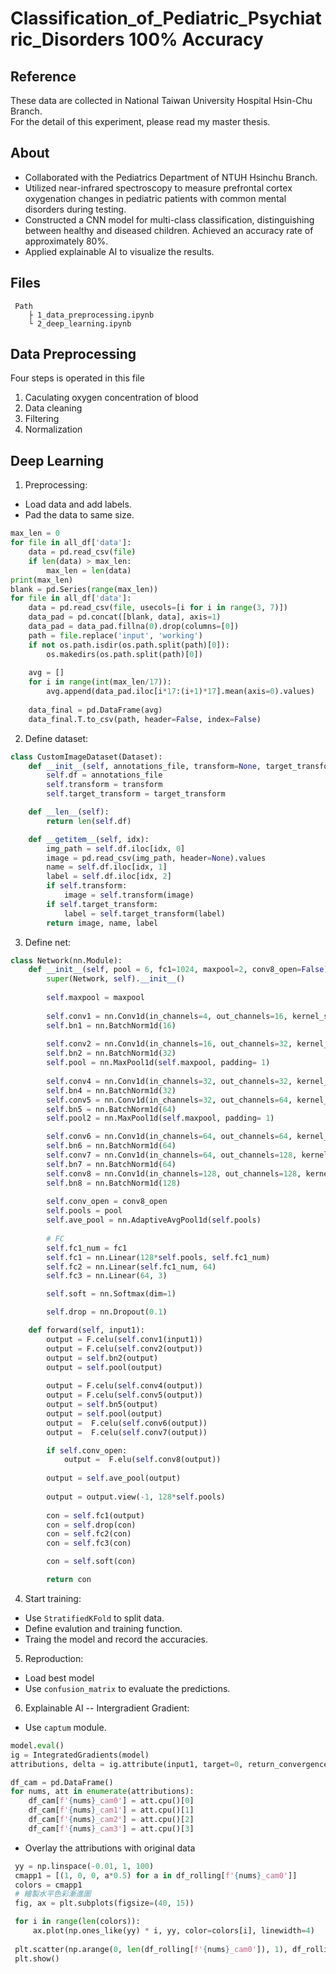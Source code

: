 # Classification_of_Pediatric_Psychiatric_Disorders 100% Accuracy

## Reference
These data are collected in National Taiwan University Hospital Hsin-Chu Branch.  
For the detail of this experiment, please read my master thesis.

## About
- Collaborated with the Pediatrics Department of NTUH Hsinchu Branch.
- Utilized near-infrared spectroscopy to measure prefrontal cortex oxygenation changes in pediatric patients with common mental disorders during testing.
- Constructed a CNN model for multi-class classification, distinguishing between healthy and diseased children. Achieved an accuracy rate of approximately 80%.
- Applied explainable AI to visualize the results.

## Files
```
 Path
    ├ 1_data_preprocessing.ipynb
    └ 2_deep_learning.ipynb
```

## Data Preprocessing
Four steps is operated in this file
1. Caculating oxygen concentration of blood
2. Data cleaning
3. Filtering
4. Normalization

## Deep Learning
1. Preprocessing:
 - Load data and add labels.
 - Pad the data to same size.
```python
max_len = 0
for file in all_df['data']:
    data = pd.read_csv(file)
    if len(data) > max_len: 
        max_len = len(data)
print(max_len)
blank = pd.Series(range(max_len))
for file in all_df['data']:
    data = pd.read_csv(file, usecols=[i for i in range(3, 7)])
    data_pad = pd.concat([blank, data], axis=1)
    data_pad = data_pad.fillna(0).drop(columns=[0])
    path = file.replace('input', 'working')
    if not os.path.isdir(os.path.split(path)[0]):
        os.makedirs(os.path.split(path)[0])
    
    avg = []
    for i in range(int(max_len/17)):
        avg.append(data_pad.iloc[i*17:(i+1)*17].mean(axis=0).values)
    
    data_final = pd.DataFrame(avg)
    data_final.T.to_csv(path, header=False, index=False)
```
2. Define dataset:
```python
class CustomImageDataset(Dataset):
    def __init__(self, annotations_file, transform=None, target_transform=None):
        self.df = annotations_file
        self.transform = transform
        self.target_transform = target_transform

    def __len__(self):
        return len(self.df)

    def __getitem__(self, idx):
        img_path = self.df.iloc[idx, 0]
        image = pd.read_csv(img_path, header=None).values
        name = self.df.iloc[idx, 1]
        label = self.df.iloc[idx, 2]
        if self.transform:
            image = self.transform(image)
        if self.target_transform:
            label = self.target_transform(label)
        return image, name, label
```
3. Define net:
```python
class Network(nn.Module):
    def __init__(self, pool = 6, fc1=1024, maxpool=2, conv8_open=False):
        super(Network, self).__init__()
        
        self.maxpool = maxpool
        
        self.conv1 = nn.Conv1d(in_channels=4, out_channels=16, kernel_size=10, stride=1, padding=1)
        self.bn1 = nn.BatchNorm1d(16)        
        
        self.conv2 = nn.Conv1d(in_channels=16, out_channels=32, kernel_size=10, stride=1, padding=1)
        self.bn2 = nn.BatchNorm1d(32)
        self.pool = nn.MaxPool1d(self.maxpool, padding= 1)
        
        self.conv4 = nn.Conv1d(in_channels=32, out_channels=32, kernel_size=10, stride=1, padding=1)
        self.bn4 = nn.BatchNorm1d(32)
        self.conv5 = nn.Conv1d(in_channels=32, out_channels=64, kernel_size=10, stride=1, padding=1)
        self.bn5 = nn.BatchNorm1d(64)   
        self.pool2 = nn.MaxPool1d(self.maxpool, padding= 1)

        self.conv6 = nn.Conv1d(in_channels=64, out_channels=64, kernel_size=10, stride=1, padding=1)
        self.bn6 = nn.BatchNorm1d(64)
        self.conv7 = nn.Conv1d(in_channels=64, out_channels=128, kernel_size=10, stride=1, padding=1)
        self.bn7 = nn.BatchNorm1d(64)
        self.conv8 = nn.Conv1d(in_channels=128, out_channels=128, kernel_size=10, stride=1, padding=1)
        self.bn8 = nn.BatchNorm1d(128)
        
        self.conv_open = conv8_open
        self.pools = pool
        self.ave_pool = nn.AdaptiveAvgPool1d(self.pools)
        
        # FC
        self.fc1_num = fc1
        self.fc1 = nn.Linear(128*self.pools, self.fc1_num)
        self.fc2 = nn.Linear(self.fc1_num, 64)
        self.fc3 = nn.Linear(64, 3)

        self.soft = nn.Softmax(dim=1)

        self.drop = nn.Dropout(0.1)

    def forward(self, input1):
        output = F.celu(self.conv1(input1))
        output = F.celu(self.conv2(output))
        output = self.bn2(output)
        output = self.pool(output) 
        
        output = F.celu(self.conv4(output))     
        output = F.celu(self.conv5(output)) 
        output = self.bn5(output)
        output = self.pool(output)   
        output =  F.celu(self.conv6(output))
        output =  F.celu(self.conv7(output))

        if self.conv_open:
            output =  F.elu(self.conv8(output))
        
        output = self.ave_pool(output)
        
        output = output.view(-1, 128*self.pools) 
        
        con = self.fc1(output)
        con = self.drop(con)
        con = self.fc2(con)   
        con = self.fc3(con)

        con = self.soft(con)

        return con
```
4. Start training:
 - Use `StratifiedKFold` to split data.
 - Define evalution and training function.
 - Traing the model and record the accuracies.

5. Reproduction:
 - Load best model
 - Use `confusion_matrix` to evaluate the predictions.

6. Explainable AI -- Intergradient Gradient:
 - Use `captum` module.
```python
model.eval()
ig = IntegratedGradients(model)
attributions, delta = ig.attribute(input1, target=0, return_convergence_delta=True)

df_cam = pd.DataFrame()
for nums, att in enumerate(attributions):
    df_cam[f'{nums}_cam0'] = att.cpu()[0]
    df_cam[f'{nums}_cam1'] = att.cpu()[1]
    df_cam[f'{nums}_cam2'] = att.cpu()[2]
    df_cam[f'{nums}_cam3'] = att.cpu()[3]
```
 - Overlay the attributions with original data
```python
 yy = np.linspace(-0.01, 1, 100)
 cmapp1 = [(1, 0, 0, a*0.5) for a in df_rolling[f'{nums}_cam0']]
 colors = cmapp1
 # 繪製水平色彩漸進圖
 fig, ax = plt.subplots(figsize=(40, 15))

 for i in range(len(colors)):
     ax.plot(np.ones_like(yy) * i, yy, color=colors[i], linewidth=4)
     
 plt.scatter(np.arange(0, len(df_rolling[f'{nums}_cam0']), 1), df_rolling[f'{nums}_cam0'], label= 'region1', c='black', linewidth=10)
 plt.show()
```
